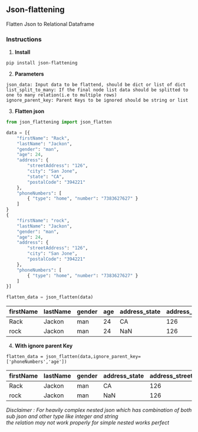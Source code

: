 ## Json-flattening

Flatten Json to Relational Dataframe

### Instructions

1. **Install**

```
pip install json-flattening
```

2. **Parameters**
```
json_data: Input data to be flattend, should be dict or list of dict
list_split_to_many: If the final node list data should be splitted to one to many relation(i.e to multiple rows)
ignore_parent_key: Parent Keys to be ignored should be string or list
```


3. **Flatten json**

``` Python
from json_flattening import json_flatten

data = [{
    "firstName": "Rack",
    "lastName": "Jackon",
    "gender": "man",
    "age": 24,
    "address": {
        "streetAddress": "126",
        "city": "San Jone",
        "state": "CA",
        "postalCode": "394221"
    },
    "phoneNumbers": [
        { "type": "home", "number": "7383627627" }
    ]
}
{
    "firstName": "rock",
    "lastName": "Jackon",
    "gender": "man",
    "age": 24,
    "address": {
        "streetAddress": "126",
        "city": "San Jone",
        "postalCode": "394221"
    },
    "phoneNumbers": [
        { "type": "home", "number": "7383627627" }
    ]
}]

flatten_data = json_flatten(data)

```

| firstName | lastName | gender | age | address_state | address_streetAddress | address_postalCode | address_city | phoneNumbers_type | phoneNumbers_number |
| ---- | ---- | ---- | ---- | ---- | ---- | ---- | ---- | ---- | ---- |  
|Rack|Jackon|man|24|CA|126|394221|San Jone|home|7383627627|
|rock|Jackon|man|24|NaN|126|394221|San Jone|home|7383627627|


4. **With ignore parent Key**
```
flatten_data = json_flatten(data,ignore_parent_key=['phoneNumbers','age'])
```
| firstName | lastName | gender | address_state | address_streetAddress | address_postalCode | address_city |
| ---- | ---- | ---- | ---- | ---- | ---- | ---- |
|Rack|Jackon|man|CA|126|394221|San Jone|
|rock|Jackon|man|NaN|126|394221|San Jone|


*Disclaimer : For heavily complex nested json which has combination of both sub json and other type like integer and string\
 the relation may not work properly for simple nested works perfect*